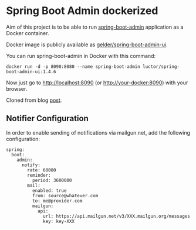 # Spring Boot Admin dockerized

Aim of this project is to be able to run [spring-boot-admin](https://github.com/codecentric/spring-boot-admin) application as a Docker container.

Docker image is publicly available as [gelder/spring-boot-admin-ui](https://hub.docker.com/r/luctor/spring-boot-admin-ui/).

You can run spring-boot-admin in Docker with this command:

`
docker run -d -p 8090:8080 --name spring-boot-admin luctor/spring-boot-admin-ui:1.4.6
`

Now just go to <http://localhost:8090> (or <http://your-docker:8090>) with your browser.

Cloned from blog [post](http://aetas.pl/?p=347).

## Notifier Configuration

In order to enable sending of notifications via mailgun.net, add the following configuration:
```
spring:
  boot:
    admin:
      notify:
        rate: 60000
        reminder:
          period: 3600000
        mail:
          enabled: true
          from: source@whatever.com
          to: me@provider.com
          mailgun:
            api:
              url: https://api.mailgun.net/v3/XXX.mailgun.org/messages
              key: key-XXX
```
